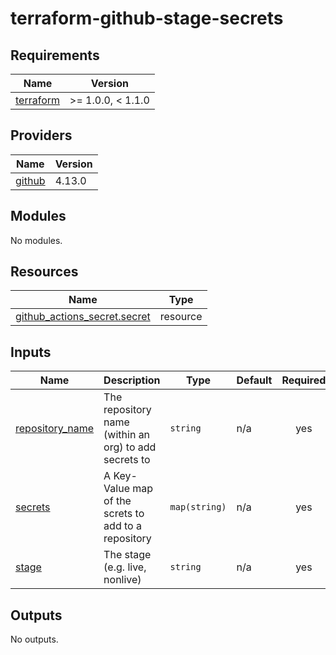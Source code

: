 # terraform-github-stage-secrets
<!-- BEGIN_TF_DOCS -->
## Requirements

| Name | Version |
|------|---------|
| <a name="requirement_terraform"></a> [terraform](#requirement\_terraform) | >= 1.0.0, < 1.1.0 |

## Providers

| Name | Version |
|------|---------|
| <a name="provider_github"></a> [github](#provider\_github) | 4.13.0 |

## Modules

No modules.

## Resources

| Name | Type |
|------|------|
| [github_actions_secret.secret](https://registry.terraform.io/providers/integrations/github/latest/docs/resources/actions_secret) | resource |

## Inputs

| Name | Description | Type | Default | Required |
|------|-------------|------|---------|:--------:|
| <a name="input_repository_name"></a> [repository\_name](#input\_repository\_name) | The repository name (within an org) to add secrets to | `string` | n/a | yes |
| <a name="input_secrets"></a> [secrets](#input\_secrets) | A Key-Value map of the screts to add to a repository | `map(string)` | n/a | yes |
| <a name="input_stage"></a> [stage](#input\_stage) | The stage (e.g. live, nonlive) | `string` | n/a | yes |

## Outputs

No outputs.
<!-- END_TF_DOCS -->